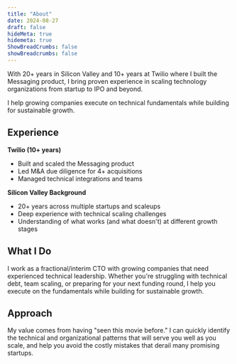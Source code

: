 ```yaml
---
title: "About"
date: 2024-08-27
draft: false
hideMeta: true
hidemeta: true
ShowBreadCrumbs: false
showBreadcrumbs: false
---
```


With 20+ years in Silicon Valley and 10+ years at Twilio where I built the Messaging product, I bring proven experience in scaling technology organizations from startup to IPO and beyond.

I help growing companies execute on technical fundamentals while building for sustainable growth.

## Experience

**Twilio (10+ years)**
- Built and scaled the Messaging product
- Led M&A due diligence for 4+ acquisitions
- Managed technical integrations and teams

**Silicon Valley Background**
- 20+ years across multiple startups and scaleups
- Deep experience with technical scaling challenges
- Understanding of what works (and what doesn't) at different growth stages

## What I Do

I work as a fractional/interim CTO with growing companies that need experienced technical leadership. Whether you're struggling with technical debt, team scaling, or preparing for your next funding round, I help you execute on the fundamentals while building for sustainable growth.

## Approach

My value comes from having "seen this movie before." I can quickly identify the technical and organizational patterns that will serve you well as you scale, and help you avoid the costly mistakes that derail many promising startups.